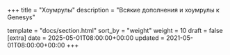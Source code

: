 +++
title = "Хоумрулы"
description = "Всякие дополнения и хоумрулы к Genesys"

template = "docs/section.html"
sort_by = "weight"
weight = 10
draft = false
[extra]
date = 2025-05-01T08:00:00+00:00
updated = 2021-05-01T08:00:00+00:00
+++
